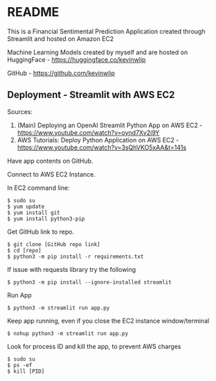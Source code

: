 
README
======

This is a Financial Sentimental Prediction Application created through 
Streamlit and hosted on Amazon EC2

Machine Learning Models created by myself and are hosted on
HuggingFace - https://huggingface.co/kevinwlip

GitHub - https://github.com/kevinwlip


Deployment - Streamlit with AWS EC2
-----------------------------------

Sources:
1. (Main) Deploying an OpenAI Streamlit Python App on AWS EC2 - https://www.youtube.com/watch?v=oynd7Xv2i9Y
2. AWS Tutorials: Deploy Python Application on AWS EC2 - https://www.youtube.com/watch?v=3sQhVKO5xAA&t=141s


Have app contents on GitHub.

Connect to AWS EC2 Instance.

In EC2 command line:

```
$ sudo su
$ yum update
$ yum install git
$ yum install python3-pip
```

Get GitHub link to repo.
```
$ git clone [GitHub repo link]
$ cd [repo]
$ python3 -m pip install -r requirements.txt
```

If issue with requests library try the following

`$ python3 -m pip install --ignore-installed streamlit`

Run App

`$ python3 -m streamlit run app.py`

Keep app running, even if you close the EC2 instance window/terminal

`$ nohup python3 -m streamlit run app.py`

Look for process ID and kill the app, to prevent AWS charges
```
$ sudo su
$ ps -ef
$ kill [PID]
```